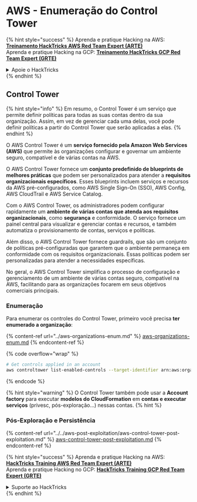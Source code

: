 # AWS - Enumeração do Control Tower

{% hint style="success" %}
Aprenda e pratique Hacking na AWS: <img src="/.gitbook/assets/image.png" alt="" data-size="line">[**Treinamento HackTricks AWS Red Team Expert (ARTE)**](https://training.hacktricks.xyz/courses/arte)<img src="/.gitbook/assets/image.png" alt="" data-size="line">\
Aprenda e pratique Hacking na GCP: <img src="/.gitbook/assets/image (2).png" alt="" data-size="line">[**Treinamento HackTricks GCP Red Team Expert (GRTE)**<img src="/.gitbook/assets/image (2).png" alt="" data-size="line">](https://training.hacktricks.xyz/courses/grte)

<details>

<summary>Apoie o HackTricks</summary>

* Verifique os [**planos de assinatura**](https://github.com/sponsors/carlospolop)!
* **Junte-se ao** 💬 [**grupo Discord**](https://discord.gg/hRep4RUj7f) ou ao [**grupo telegram**](https://t.me/peass) ou **siga-nos** no **Twitter** 🐦 [**@hacktricks\_live**](https://twitter.com/hacktricks\_live)**.**
* **Compartilhe truques de hacking enviando PRs para os repositórios** [**HackTricks**](https://github.com/carlospolop/hacktricks) e [**HackTricks Cloud**](https://github.com/carlospolop/hacktricks-cloud).

</details>
{% endhint %}

## Control Tower

{% hint style="info" %}
Em resumo, o Control Tower é um serviço que permite definir políticas para todas as suas contas dentro da sua organização. Assim, em vez de gerenciar cada uma delas, você pode definir políticas a partir do Control Tower que serão aplicadas a elas.
{% endhint %}

O AWS Control Tower é um **serviço fornecido pela Amazon Web Services (AWS)** que permite às organizações configurar e governar um ambiente seguro, compatível e de várias contas na AWS.

O AWS Control Tower fornece um **conjunto predefinido de blueprints de melhores práticas** que podem ser personalizados para atender a **requisitos organizacionais específicos**. Esses blueprints incluem serviços e recursos da AWS pré-configurados, como AWS Single Sign-On (SSO), AWS Config, AWS CloudTrail e AWS Service Catalog.

Com o AWS Control Tower, os administradores podem configurar rapidamente um **ambiente de várias contas que atenda aos requisitos organizacionais**, como **segurança** e conformidade. O serviço fornece um painel central para visualizar e gerenciar contas e recursos, e também automatiza o provisionamento de contas, serviços e políticas.

Além disso, o AWS Control Tower fornece guardrails, que são um conjunto de políticas pré-configuradas que garantem que o ambiente permaneça em conformidade com os requisitos organizacionais. Essas políticas podem ser personalizadas para atender a necessidades específicas.

No geral, o AWS Control Tower simplifica o processo de configuração e gerenciamento de um ambiente de várias contas seguro, compatível na AWS, facilitando para as organizações focarem em seus objetivos comerciais principais.

### Enumeração

Para enumerar os controles do Control Tower, primeiro você precisa **ter enumerado a organização**:

{% content-ref url="../aws-organizations-enum.md" %}
[aws-organizations-enum.md](../aws-organizations-enum.md)
{% endcontent-ref %}

{% code overflow="wrap" %}
```bash
# Get controls applied in an account
aws controltower list-enabled-controls --target-identifier arn:aws:organizations::<acc_id>:ou/<ou-id>
```
{% endcode %}

{% hint style="warning" %}
O Control Tower também pode usar a **Account factory** para executar **modelos do CloudFormation** em **contas e executar serviços** (privesc, pós-exploração...) nessas contas.
{% hint %}

### Pós-Exploração e Persistência

{% content-ref url="../../aws-post-exploitation/aws-control-tower-post-exploitation.md" %}
[aws-control-tower-post-exploitation.md](../../aws-post-exploitation/aws-control-tower-post-exploitation.md)
{% endcontent-ref %}

{% hint style="success" %}
Aprenda e pratique Hacking na AWS: <img src="/.gitbook/assets/image.png" alt="" data-size="line">[**HackTricks Training AWS Red Team Expert (ARTE)**](https://training.hacktricks.xyz/courses/arte)<img src="/.gitbook/assets/image.png" alt="" data-size="line">\
Aprenda e pratique Hacking no GCP: <img src="/.gitbook/assets/image (2).png" alt="" data-size="line">[**HackTricks Training GCP Red Team Expert (GRTE)**<img src="/.gitbook/assets/image (2).png" alt="" data-size="line">](https://training.hacktricks.xyz/courses/grte)

<details>

<summary>Suporte ao HackTricks</summary>

* Verifique os [**planos de assinatura**](https://github.com/sponsors/carlospolop)!
* **Junte-se ao** 💬 [**grupo Discord**](https://discord.gg/hRep4RUj7f) ou ao [**grupo telegram**](https://t.me/peass) ou **siga-nos** no **Twitter** 🐦 [**@hacktricks\_live**](https://twitter.com/hacktricks\_live)**.**
* **Compartilhe truques de hacking enviando PRs para os repositórios do** [**HackTricks**](https://github.com/carlospolop/hacktricks) e [**HackTricks Cloud**](https://github.com/carlospolop/hacktricks-cloud).

</details>
{% endhint %}
